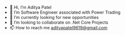 - 👋 Hi, I’m Aditya Patel
- 👀 I’m Software Engineer associated with Power Trading
- 🌱 I’m currently looking for new opportunities
- 💞️ I’m looking to collaborate on .Net Core Projects 
- 📫 How to reach me adityapatel9619@gmail.com

<!---
adityapatel9619/adityapatel9619 is a ✨ special ✨ repository because its `README.md` (this file) appears on your GitHub profile.
You can click the Preview link to take a look at your changes.
--->
